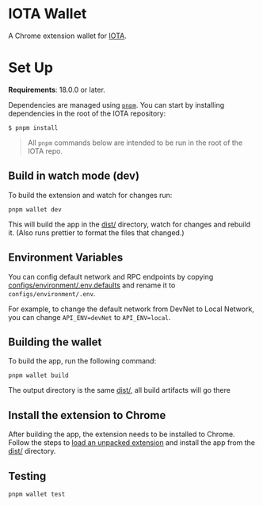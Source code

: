 # IOTA Wallet

A Chrome extension wallet for [IOTA](https://iota.io).

# Set Up

**Requirements**: 18.0.0 or later.

Dependencies are managed using [`pnpm`](https://pnpm.io/). You can start by installing dependencies in the root of the IOTA repository:

```
$ pnpm install
```

> All `pnpm` commands below are intended to be run in the root of the IOTA repo.

## Build in watch mode (dev)

To build the extension and watch for changes run:

```
pnpm wallet dev
```

This will build the app in the [dist/](./dist/) directory, watch for changes and rebuild it. (Also runs prettier to format the files that changed.)

## Environment Variables

You can config default network and RPC endpoints by copying [configs/environment/.env.defaults](configs/environment/.env.defaults) and rename it to `configs/environment/.env`.

For example, to change the default network from DevNet to Local Network, you can change `API_ENV=devNet` to `API_ENV=local`.

## Building the wallet

To build the app, run the following command:

```
pnpm wallet build
```

The output directory is the same [dist/](./dist/), all build artifacts will go there

## Install the extension to Chrome

After building the app, the extension needs to be installed to Chrome. Follow the steps to [load an unpacked extension](https://developer.chrome.com/docs/extensions/get-started/tutorial/hello-world#load-unpacked) and install the app from the [dist/](./dist/) directory.

## Testing

```
pnpm wallet test
```
